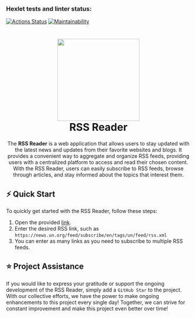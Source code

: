 ### Hexlet tests and linter status:
[![Actions Status](https://github.com/dosTequilas/frontend-project-lvl3/workflows/hexlet-check/badge.svg)](https://github.com/dosTequilas/frontend-project-lvl3/actions)
[![Maintainability](https://api.codeclimate.com/v1/badges/534c98b4272140f3e444/maintainability)](https://codeclimate.com/github/dosTequilas/frontend-project-lvl3/maintainability)



<h1 align="center">
  <img src="https://upload.wikimedia.org/wikipedia/en/thumb/4/43/Feed-icon.svg/256px-Feed-icon.svg.png" width="224px"/><br/>
  RSS Reader
</h1>

<p align="center">The <b>RSS Reader</b> is a web application that allows users to stay updated with the latest news and updates from their favorite websites and blogs. It provides a convenient way to aggregate and organize RSS feeds, providing users with a centralized platform to access and read their chosen content. With the RSS Reader, users can easily subscribe to RSS feeds, browse through articles, and stay informed about the topics that interest them.


## ⚡️ Quick Start
To quickly get started with the RSS Reader, follow these steps:
1. Open the provided [link](https://frontend-project-lvl3-three-phi.vercel.app/).
2. Enter the desired RSS link, such as ```https://news.un.org/feed/subscribe/en/tags/un/feed/rss.xml```
3. You can enter as many links as you need to subscribe to multiple RSS feeds.



## ⭐️ Project Assistance
If you would like to express your gratitude or support the ongoing development of the RSS Reader, simply add a ```GitHub Star``` to the project. 
With our collective efforts, we have the power to make ongoing enhancements to this project every single day! Together, we can strive for constant improvement and make this project even better over time!